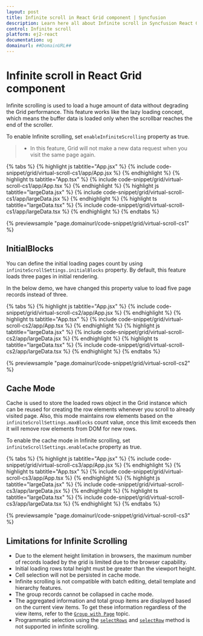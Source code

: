```yaml
---
layout: post
title: Infinite scroll in React Grid component | Syncfusion
description: Learn here all about Infinite scroll in Syncfusion React Grid component of Syncfusion Essential JS 2 and more.
control: Infinite scroll 
platform: ej2-react
documentation: ug
domainurl: ##DomainURL##
---
```


# Infinite scroll in React Grid component

Infinite scrolling is used to load a huge amount of data without degrading the Grid performance. This feature works like the lazy loading concept, which means the buffer data is loaded only when the scrollbar reaches the end of the scroller.

To enable Infinite scrolling, set `enableInfiniteScrolling` property as true.

> * In this feature, Grid will not make a new data request when you visit the same page again.

{% tabs %}
{% highlight js tabtitle="App.jsx" %}
{% include code-snippet/grid/virtual-scroll-cs1/app/App.jsx %}
{% endhighlight %}
{% highlight ts tabtitle="App.tsx" %}
{% include code-snippet/grid/virtual-scroll-cs1/app/App.tsx %}
{% endhighlight %}
{% highlight js tabtitle="largeData.jsx" %}
{% include code-snippet/grid/virtual-scroll-cs1/app/largeData.jsx %}
{% endhighlight %}
{% highlight ts tabtitle="largeData.tsx" %}
{% include code-snippet/grid/virtual-scroll-cs1/app/largeData.tsx %}
{% endhighlight %}
{% endtabs %}

 {% previewsample "page.domainurl/code-snippet/grid/virtual-scroll-cs1" %}

## InitialBlocks

You can define the initial loading pages count by using `infiniteScrollSettings.initialBlocks` property. By default, this feature loads three pages in initial rendering.

In the below demo, we have changed this property value to load five page records instead of three.

{% tabs %}
{% highlight js tabtitle="App.jsx" %}
{% include code-snippet/grid/virtual-scroll-cs2/app/App.jsx %}
{% endhighlight %}
{% highlight ts tabtitle="App.tsx" %}
{% include code-snippet/grid/virtual-scroll-cs2/app/App.tsx %}
{% endhighlight %}
{% highlight js tabtitle="largeData.jsx" %}
{% include code-snippet/grid/virtual-scroll-cs2/app/largeData.jsx %}
{% endhighlight %}
{% highlight ts tabtitle="largeData.tsx" %}
{% include code-snippet/grid/virtual-scroll-cs2/app/largeData.tsx %}
{% endhighlight %}
{% endtabs %}

 {% previewsample "page.domainurl/code-snippet/grid/virtual-scroll-cs2" %}

## Cache Mode

Cache is used to store the loaded rows object in the Grid instance which can be reused for creating the row elements whenever you scroll to already visited page. Also, this mode maintains row elements based on the `infiniteScrollSettings.maxBlocks` count value, once this limit exceeds then it will remove row elements from DOM for new rows.

To enable the cache mode in Infinite scrolling, set `infiniteScrollSettings.enableCache` property as true.

{% tabs %}
{% highlight js tabtitle="App.jsx" %}
{% include code-snippet/grid/virtual-scroll-cs3/app/App.jsx %}
{% endhighlight %}
{% highlight ts tabtitle="App.tsx" %}
{% include code-snippet/grid/virtual-scroll-cs3/app/App.tsx %}
{% endhighlight %}
{% highlight js tabtitle="largeData.jsx" %}
{% include code-snippet/grid/virtual-scroll-cs3/app/largeData.jsx %}
{% endhighlight %}
{% highlight ts tabtitle="largeData.tsx" %}
{% include code-snippet/grid/virtual-scroll-cs3/app/largeData.tsx %}
{% endhighlight %}
{% endtabs %}

 {% previewsample "page.domainurl/code-snippet/grid/virtual-scroll-cs3" %}

## Limitations for Infinite Scrolling

* Due to the element height limitation in browsers, the maximum number of records loaded by the grid is limited due to the browser capability.
* Initial loading rows total height must be greater than the viewport height.
* Cell selection will not be persisted in cache mode.
* Infinite scrolling is not compatible with batch editing, detail template and hierarchy features.
* The group records cannot be collapsed in cache mode.
* The aggregated information and total group items are displayed based on the current view items. To get these information regardless of the view items, refer to the
[`Group with Page`](./grouping/#Group-with-paging) topic.
* Programmatic selection using the [`selectRows`](https://ej2.syncfusion.com/angular/documentation/api/grid/#selectrows) and [`selectRow`](https://ej2.syncfusion.com/angular/documentation/api/grid/#selectrow) method is not supported in infinite scrolling.
